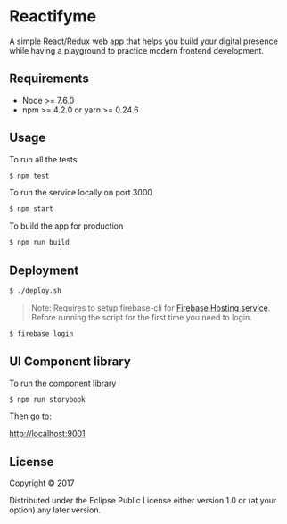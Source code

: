 # Reactifyme

A simple React/Redux web app that helps you build your digital presence
while having a playground to practice modern frontend development.

## Requirements

* Node >= 7.6.0
* npm >= 4.2.0 or yarn >= 0.24.6

## Usage

To run all the tests

``` bash
$ npm test
```


To run the service locally on port 3000

``` bash
$ npm start
```

To build the app for production

``` bash
$ npm run build
```

## Deployment

``` bash
$ ./deploy.sh
```

> Note: Requires to setup firebase-cli for
[Firebase Hosting service](https://firebase.google.com/docs/hosting/quickstart).
Before running the script for the first time you need to login.
``` bash
$ firebase login
```

## UI Component library

To run the component library

``` bash
$ npm run storybook
```

Then go to:

[http://localhost:9001](http://localhost:9001)


## License

Copyright © 2017

Distributed under the Eclipse Public License either version 1.0 or (at
your option) any later version.
